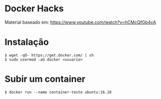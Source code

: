 # Docker Hacks

Material baseado em: https://www.youtube.com/watch?v=hCMcQfGb4cA

# Instalação

```
$ wget -qO- https://get.docker.com/ | sh
$ sudo usermod -aG docker <usuario>
```

# Subir um container

```
$ docker run --name container-teste ubuntu:16.10
```
